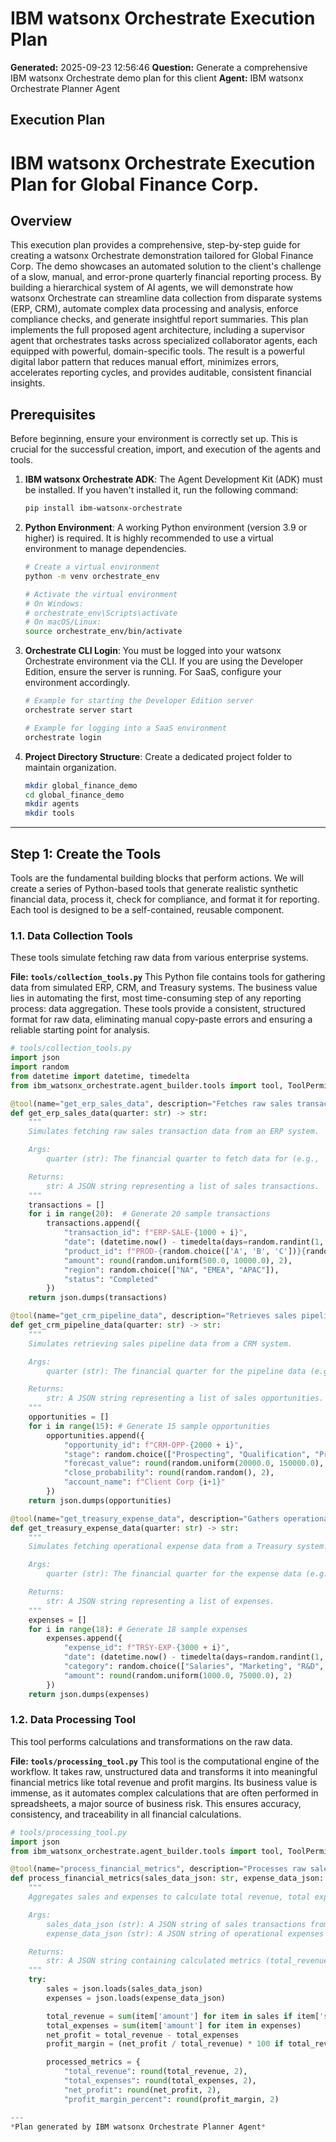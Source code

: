 # IBM watsonx Orchestrate Execution Plan

**Generated:** 2025-09-23 12:56:46
**Question:** Generate a comprehensive IBM watsonx Orchestrate demo plan for this client
**Agent:** IBM watsonx Orchestrate Planner Agent

## Execution Plan

# IBM watsonx Orchestrate Execution Plan for Global Finance Corp.

## Overview
This execution plan provides a comprehensive, step-by-step guide for creating a watsonx Orchestrate demonstration tailored for Global Finance Corp. The demo showcases an automated solution to the client's challenge of a slow, manual, and error-prone quarterly financial reporting process. By building a hierarchical system of AI agents, we will demonstrate how watsonx Orchestrate can streamline data collection from disparate systems (ERP, CRM), automate complex data processing and analysis, enforce compliance checks, and generate insightful report summaries. This plan implements the full proposed agent architecture, including a supervisor agent that orchestrates tasks across specialized collaborator agents, each equipped with powerful, domain-specific tools. The result is a powerful digital labor pattern that reduces manual effort, minimizes errors, accelerates reporting cycles, and provides auditable, consistent financial insights.

## Prerequisites
Before beginning, ensure your environment is correctly set up. This is crucial for the successful creation, import, and execution of the agents and tools.

1.  **IBM watsonx Orchestrate ADK**: The Agent Development Kit (ADK) must be installed. If you haven't installed it, run the following command:
    ```bash
    pip install ibm-watsonx-orchestrate
    ```
2.  **Python Environment**: A working Python environment (version 3.9 or higher) is required. It is highly recommended to use a virtual environment to manage dependencies.
    ```bash
    # Create a virtual environment
    python -m venv orchestrate_env

    # Activate the virtual environment
    # On Windows:
    # orchestrate_env\Scripts\activate
    # On macOS/Linux:
    source orchestrate_env/bin/activate
    ```
3.  **Orchestrate CLI Login**: You must be logged into your watsonx Orchestrate environment via the CLI. If you are using the Developer Edition, ensure the server is running. For SaaS, configure your environment accordingly.
    ```bash
    # Example for starting the Developer Edition server
    orchestrate server start

    # Example for logging into a SaaS environment
    orchestrate login
    ```
4.  **Project Directory Structure**: Create a dedicated project folder to maintain organization.
    ```bash
    mkdir global_finance_demo
    cd global_finance_demo
    mkdir agents
    mkdir tools
    ```

---

## Step 1: Create the Tools
Tools are the fundamental building blocks that perform actions. We will create a series of Python-based tools that generate realistic synthetic financial data, process it, check for compliance, and format it for reporting. Each tool is designed to be a self-contained, reusable component.

### 1.1. Data Collection Tools
These tools simulate fetching raw data from various enterprise systems.

**File: `tools/collection_tools.py`**
This Python file contains tools for gathering data from simulated ERP, CRM, and Treasury systems. The business value lies in automating the first, most time-consuming step of any reporting process: data aggregation. These tools provide a consistent, structured format for raw data, eliminating manual copy-paste errors and ensuring a reliable starting point for analysis.

```python
# tools/collection_tools.py
import json
import random
from datetime import datetime, timedelta
from ibm_watsonx_orchestrate.agent_builder.tools import tool, ToolPermission

@tool(name="get_erp_sales_data", description="Fetches raw sales transaction data from the ERP system for a given quarter.")
def get_erp_sales_data(quarter: str) -> str:
    """
    Simulates fetching raw sales transaction data from an ERP system.

    Args:
        quarter (str): The financial quarter to fetch data for (e.g., 'Q3 2024').

    Returns:
        str: A JSON string representing a list of sales transactions.
    """
    transactions = []
    for i in range(20):  # Generate 20 sample transactions
        transactions.append({
            "transaction_id": f"ERP-SALE-{1000 + i}",
            "date": (datetime.now() - timedelta(days=random.randint(1, 90))).strftime('%Y-%m-%d'),
            "product_id": f"PROD-{random.choice(['A', 'B', 'C'])}{random.randint(100, 199)}",
            "amount": round(random.uniform(500.0, 10000.0), 2),
            "region": random.choice(["NA", "EMEA", "APAC"]),
            "status": "Completed"
        })
    return json.dumps(transactions)

@tool(name="get_crm_pipeline_data", description="Retrieves sales pipeline and opportunity data from the CRM system.")
def get_crm_pipeline_data(quarter: str) -> str:
    """
    Simulates retrieving sales pipeline data from a CRM system.

    Args:
        quarter (str): The financial quarter for the pipeline data (e.g., 'Q3 2024').

    Returns:
        str: A JSON string representing a list of sales opportunities.
    """
    opportunities = []
    for i in range(15): # Generate 15 sample opportunities
        opportunities.append({
            "opportunity_id": f"CRM-OPP-{2000 + i}",
            "stage": random.choice(["Prospecting", "Qualification", "Proposal", "Closed-Won"]),
            "forecast_value": round(random.uniform(20000.0, 150000.0), 2),
            "close_probability": round(random.random(), 2),
            "account_name": f"Client Corp {i+1}"
        })
    return json.dumps(opportunities)

@tool(name="get_treasury_expense_data", description="Gathers operational expense data from the Treasury management system.")
def get_treasury_expense_data(quarter: str) -> str:
    """
    Simulates fetching operational expense data from a Treasury system.

    Args:
        quarter (str): The financial quarter for the expense data (e.g., 'Q3 2024').

    Returns:
        str: A JSON string representing a list of expenses.
    """
    expenses = []
    for i in range(18): # Generate 18 sample expenses
        expenses.append({
            "expense_id": f"TRSY-EXP-{3000 + i}",
            "date": (datetime.now() - timedelta(days=random.randint(1, 90))).strftime('%Y-%m-%d'),
            "category": random.choice(["Salaries", "Marketing", "R&D", "Office Supplies"]),
            "amount": round(random.uniform(1000.0, 75000.0), 2)
        })
    return json.dumps(expenses)
```

### 1.2. Data Processing Tool
This tool performs calculations and transformations on the raw data.

**File: `tools/processing_tool.py`**
This tool is the computational engine of the workflow. It takes raw, unstructured data and transforms it into meaningful financial metrics like total revenue and profit margins. Its business value is immense, as it automates complex calculations that are often performed in spreadsheets, a major source of business risk. This ensures accuracy, consistency, and traceability in all financial calculations.

```python
# tools/processing_tool.py
import json
from ibm_watsonx_orchestrate.agent_builder.tools import tool, ToolPermission

@tool(name="process_financial_metrics", description="Processes raw sales and expense data to calculate key financial metrics.")
def process_financial_metrics(sales_data_json: str, expense_data_json: str) -> str:
    """
    Aggregates sales and expenses to calculate total revenue, total expenses, and profit margin.

    Args:
        sales_data_json (str): A JSON string of sales transactions from the ERP.
        expense_data_json (str): A JSON string of operational expenses from Treasury.

    Returns:
        str: A JSON string containing calculated metrics (total_revenue, total_expenses, net_profit, profit_margin).
    """
    try:
        sales = json.loads(sales_data_json)
        expenses = json.loads(expense_data_json)

        total_revenue = sum(item['amount'] for item in sales if item['status'] == 'Completed')
        total_expenses = sum(item['amount'] for item in expenses)
        net_profit = total_revenue - total_expenses
        profit_margin = (net_profit / total_revenue) * 100 if total_revenue > 0 else 0

        processed_metrics = {
            "total_revenue": round(total_revenue, 2),
            "total_expenses": round(total_expenses, 2),
            "net_profit": round(net_profit, 2),
            "profit_margin_percent": round(profit_margin, 2)

---
*Plan generated by IBM watsonx Orchestrate Planner Agent*
